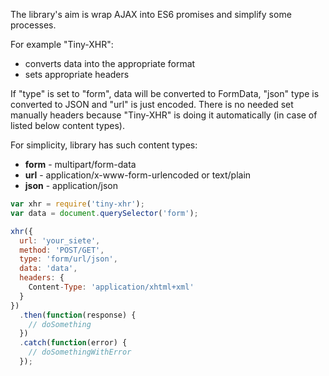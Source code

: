 The library's aim is wrap AJAX into ES6 promises and simplify some processes.

For example "Tiny-XHR":
* converts data into the appropriate format
* sets appropriate headers

If "type" is set to "form", data will be converted to FormData, "json" type is converted to JSON and "url" is just encoded. There is no needed set manually headers because "Tiny-XHR" is doing it automatically (in case of listed below content types).

For simplicity, library has such content types:
* **form** - multipart/form-data
* **url** - application/x-www-form-urlencoded or text/plain
* **json** - application/json
 

```javascript
var xhr = require('tiny-xhr');
var data = document.querySelector('form');

xhr({
  url: 'your_siete',
  method: 'POST/GET',
  type: 'form/url/json',
  data: 'data',
  headers: {
    Content-Type: 'application/xhtml+xml'
  }
})
  .then(function(response) {
    // doSomething
  })
  .catch(function(error) {
    // doSomethingWithError
  });
```

